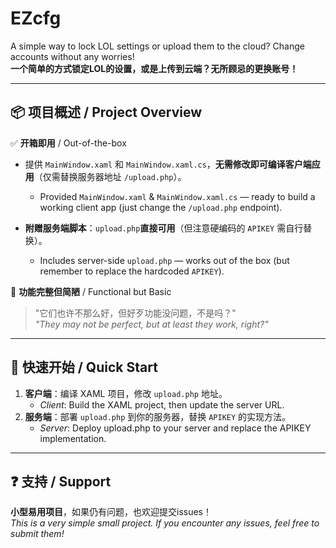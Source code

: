 # EZcfg

A simple way to lock LOL settings or upload them to the cloud? Change accounts without any worries!  
​**一个简单的方式锁定LOL的设置，或是上传到云端？无所顾忌的更换账号！​**​  

---

## 📦 项目概述 / Project Overview  
✅ ​**开箱即用**​ / Out-of-the-box  
- 提供 `MainWindow.xaml` 和 `MainWindow.xaml.cs`，​**无需修改即可编译客户端应用**​（仅需替换服务器地址 `/upload.php`）。  
  - Provided `MainWindow.xaml` & `MainWindow.xaml.cs` — ready to build a working client app (just change the `/upload.php` endpoint).  

- ​**附赠服务端脚本**​：`upload.php` ​**直接可用**​（但注意硬编码的 `APIKEY` 需自行替换）。  
  - Includes server-side `upload.php` — works out of the box (but remember to replace the hardcoded `APIKEY`).  

🔧 ​**功能完整但简陋**​ / Functional but Basic  
> "它们也许不那么好，但好歹功能没问题，不是吗？"  
> *"They may not be perfect, but at least they work, right?"*  

---

## 🚀 快速开始 / Quick Start  
1. ​**客户端**​：编译 XAML 项目，修改 `upload.php` 地址。  
   - *Client*: Build the XAML project, then update the server URL.  
2. ​**服务端**​：部署 `upload.php` 到你的服务器，替换 `APIKEY` 的实现方法。  
   - *Server*: Deploy upload.php to your server and replace the APIKEY implementation.  

---

## ❓ 支持 / Support  
​**小型易用项目**，如果仍有问题，也欢迎提交issues！  
*This is a very simple small project. If you encounter any issues, feel free to submit them!*  
